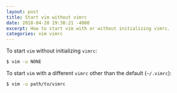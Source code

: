 ```yaml
---
layout: post
title: Start vim without vimrc
date: 2018-04-20 19:38:21 -4000
excerpt: How to start vim with or without initializing vimrc.
categories: vim vimrc
---
```


To start `vim` without initializing `vimrc`:

```sh
$ vim -u NONE
```

To start `vim` with a different `vimrc` other than the default (`~/.vimrc`):

```sh
$ vim -u path/to/vimrc
```
